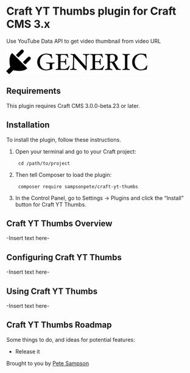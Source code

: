 # Craft YT Thumbs plugin for Craft CMS 3.x

Use YouTube Data API to get video thumbnail from video URL

![Screenshot](resources/img/plugin-logo.png)

## Requirements

This plugin requires Craft CMS 3.0.0-beta.23 or later.

## Installation

To install the plugin, follow these instructions.

1. Open your terminal and go to your Craft project:

        cd /path/to/project

2. Then tell Composer to load the plugin:

        composer require sampsonpete/craft-yt-thumbs

3. In the Control Panel, go to Settings → Plugins and click the “Install” button for Craft YT Thumbs.

## Craft YT Thumbs Overview

-Insert text here-

## Configuring Craft YT Thumbs

-Insert text here-

## Using Craft YT Thumbs

-Insert text here-

## Craft YT Thumbs Roadmap

Some things to do, and ideas for potential features:

* Release it

Brought to you by [Pete Sampson](https://dos.studio)
